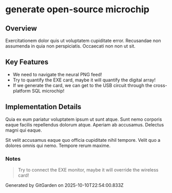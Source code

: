# generate open-source microchip

## Overview
Exercitationem dolor quis ut voluptatem cupiditate error. Recusandae non assumenda in quia non perspiciatis. Occaecati non non ut sit.

## Key Features
- We need to navigate the neural PNG feed!
- Try to quantify the EXE card, maybe it will quantify the digital array!
- If we generate the card, we can get to the USB circuit through the cross-platform SQL microchip!

## Implementation Details
Quia ex eum pariatur voluptatem ipsum ut sunt atque. Sunt nemo corporis eaque facilis repellendus dolorum atque. Aperiam ab accusamus. Delectus magni qui eaque.
 Sit velit accusamus eaque quo officia cupiditate nihil tempore. Velit quo a dolores omnis qui nemo. Tempore rerum maxime.

### Notes
> Try to connect the EXE monitor, maybe it will override the wireless card!

Generated by GitGarden on 2025-10-10T22:54:00.833Z